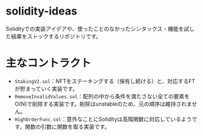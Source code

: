 # solidity-ideas

Solidityでの実装アイデアや、使ったことのなかったシンタックス・機能を試した結果をストックするリポジトリです。

# 主なコントラクト

- `StakingV2.sol`：NFTをステーキングする（保有し続ける）と、対応するFTが貯まっていく実装です。
- `RemoveInvalidValues.sol`：配列の中から条件を満たさない全ての要素をO(N)で削除する実装です。削除はunstableのため、元の順序は維持されません。
- `HighOrderFunc.sol`：意外なことにSolidityは高階関数に対応しているようです。関数の引数に関数を取る実装です。
